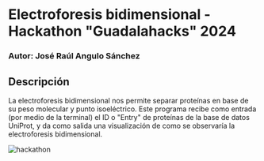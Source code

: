 # Electroforesis bidimensional - Hackathon "Guadalahacks" 2024
### Autor: José Raúl Angulo Sánchez
## Descripción
La electroforesis bidimensional nos permite separar proteínas en base de su peso molecular y punto isoeléctrico. Este programa recibe como entrada (por medio de la terminal) el ID o "Entry" de proteínas de la base de datos UniProt, y da como salida una visualización de como se observaría la electroforesis bidimensional.

![hackathon](https://github.com/A01638469/SDS_PAGE_2D_hackathon/assets/88745691/15cf7c9d-466d-4f5d-9dc3-f29c93bd45d2)
